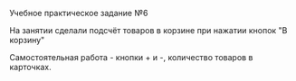 Учебное практическое задание №6

На занятии сделали подсчёт товаров в корзине при нажатии кнопок "В корзину"

Самостоятельная работа - кнопки + и -, количество товаров в карточках.